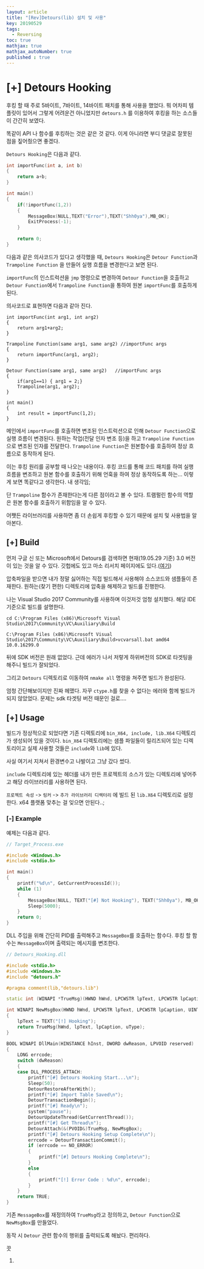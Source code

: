 ```yaml
---
layout: article
title: "[Rev]Detours(lib) 설치 및 사용"
key: 20190529
tags:
  - Reversing
toc: true
mathjax: true
mathjax_autoNumber: true
published : true
---
```


# [+] Detours Hooking

<!--more-->

후킹 할 때 주로 5바이트, 7바이트, 14바이트 패치를 통해 사용을 했었다. 뭐 어차피 템플릿이 있어서 그렇게 어려운건 아니었지만 `detours.h` 를 이용하여 후킹을 하는 소스들이 간간히 보였다.

똑같이 API 나 함수를 후킹하는 것은 같은 것 같다. 이게 아니라면 부디 댓글로 잘못된 점을 짚어줬으면 좋겠다.

`Detours Hooking`은 다음과 같다.

```c++
int importFunc(int a, int b)
{
    return a+b;
}

int main()
{
    if(!importFunc(1,2))
    {
        MessageBox(NULL,TEXT("Error"),TEXT("Shh0ya"),MB_OK);
        ExitProcess(-1);
    }
    
    return 0;
}
```

다음과 같은 의사코드가 있다고 생각했을 때, `Detours Hooking`은 `Detour Function`과 `Trampoline Function` 을 만들어 실행 흐름을 변경한다고 보면 된다.

`importFunc`의 인스트럭션을 `jmp` 명령으로 변경하여 `Detour Function`을 호출하고 `Detour Function`에서 `Trampoline Function`을 통하여 원본 `importFunc`를 호출하게 된다.

의사코드로 표현하면 다음과 같아 진다.

```pseudocode
int importFunc(int arg1, int arg2)
{
    return arg1+arg2;
}

Trampoline Function(same arg1, same arg2) //importFunc args
{
    return importFunc(arg1, arg2);
}

Detour Function(same arg1, same arg2)	//importFunc args
{
    if(arg1==1)	{ arg1 = 2;}
    Trampoline(arg1, arg2);
}

int main()
{
    int result = importFunc(1,2);
}
```

메인에서 `importFunc`를 호출하면 변조된 인스트럭션으로 인해 `Detour Function`으로 실행 흐름이 변경된다. 원하는 작업(전달 인자 변조 등)을 하고 `Trampoline Function`으로 변조된 인자를 전달한다. `Trampoline Function`은 원본함수를 호출하여 정상 흐름으로 동작하게 된다.

이는 후킹 원리를 공부할 때 나오는 내용이다. 후킹 코드를 통해 코드 패치를 하여 실행흐름을 변조하고 원본 함수를 호출하기 위해 언훅을 하여 정상 동작하도록 하는... 이렇게 보면 똑같다고 생각한다. 내 생각임;

단 `Trampoline` 함수가 존재한다는게 다른 점이라고 볼 수 있다. 트램펄린 함수의 역할은 원본 함수를 호출하기 위함임을 알 수 있다.

어쨋든 라이브러리를 사용하면 좀 더 손쉽게 후킹할 수 있기 때문에 설치 및 사용법을 알아본다.

## [+] Build

먼저 구글 신 또는 Microsoft에서 Detours를 검색하면 현재(19.05.29 기준) 3.0 버전이 있는 것을 알 수 있다. 깃헙에도 있고 마소 리서치 페이지에도 있다.(<a href="https://www.microsoft.com/en-us/research/project/detours/?from=https%3A%2F%2Fresearch.microsoft.com%2Fen-us%2Fprojects%2Fdetours">여기</a>)

압축파일을 받으면 내가 정말 싫어하는 직접 빌드해서 사용해야 소스코드와 샘플들이 존재한다. 원하는(찾기 편한) 디렉토리에 압축을 해제하고 빌드를 진행한다.

나는 Visual Studio 2017 Community를 사용하며 이것저것 엄청 설치했다. 해당 IDE 기준으로 빌드를 설명한다.

```
cd C:\Program Files (x86)\Microsoft Visual Studio\2017\Community\VC\Auxiliary\Build

C:\Program Files (x86)\Microsoft Visual Studio\2017\Community\VC\Auxiliary\Build>vcvarsall.bat amd64 10.0.16299.0
```

뒤에 SDK 버전은 원래 없었다. 근데 에러가 나서 저렇게 하위버전의 SDK로 타겟팅을 해주니 빌드가 잘되었다.

그리고 `Detours` 디렉토리로 이동하여 `nmake all` 명령을 쳐주면 빌드가 완성된다.

엄청 간단해보이지만 진짜 헤맸다. 자꾸 `ctype.h`를 찾을 수 없다는 에러와 함께 빌드가 되지 않았었다. 문제는 sdk 타겟팅 버전 때문인 걸로....

## [+] Usage

빌드가 정상적으로 되었다면 기존 디렉토리에 `bin_X64, include, lib.X64` 디렉토리가 생성되어 있을 것이다. `bin_X64` 디렉토리에는 샘플 파일들이 릴리즈되어 있는 디렉토리이고 실제 사용할 것들은 `include`와 `lib`에 있다.

사실 여기서 지쳐서 환경변수고 나발이고 그냥 갔다 썼다.

`include` 디렉토리에 있는 헤더를 내가 만든 프로젝트의 소스가 있는 디렉토리에 넣어주고 해당 라이브러리를 사용하면 된다.

`프로젝트 속성` -> `링커` -> `추가 라이브러리 디렉터리` 에 빌드 된 `lib.X64` 디렉토리로 설정한다. x64 플랫폼 맞추는 걸 잊으면 안된다..;

### [-] Example

예제는 다음과 같다.

```c++
// Target_Process.exe

#include <Windows.h>
#include <stdio.h>

int main()
{
	printf("%d\n", GetCurrentProcessId());
	while (1)
	{
		MessageBox(NULL, TEXT("[#] Not Hooking"), TEXT("Shh0ya"), MB_OK);
		Sleep(5000);
	}
	return 0;
}

```

DLL 주입을 위해 간단히 PID를 출력해주고 `MessageBox`를 호출하는 함수다. 후킹 할 함수는 `MessageBox`이며 출력되는 메시지를 변조한다.

```c++
// Detours_Hooking.dll

#include <stdio.h>
#include <Windows.h>
#include "detours.h"

#pragma comment(lib,"detours.lib")

static int (WINAPI *TrueMsg)(HWND hWnd, LPCWSTR lpText, LPCWSTR lpCaption, UINT uType) = MessageBox;

int WINAPI NewMsgBox(HWND hWnd, LPCWSTR lpText, LPCWSTR lpCaption, UINT uType)
{
	lpText = TEXT("[!] Hooking");
	return TrueMsg(hWnd, lpText, lpCaption, uType);
}

BOOL WINAPI DllMain(HINSTANCE hInst, DWORD dwReason, LPVOID reserved)
{
	LONG errcode;
	switch (dwReason)
	{
	case DLL_PROCESS_ATTACH:
		printf("[#] Detours Hooking Start...\n");
		Sleep(50);
		DetourRestoreAfterWith();
		printf("[#] Import Table Saved\n");
		DetourTransactionBegin();
		printf("[#] Ready\n");
		system("pause");
		DetourUpdateThread(GetCurrentThread());
		printf("[#] Get Thread\n");
		DetourAttach(&(PVOID&)TrueMsg, NewMsgBox);
		printf("[#] Detours Hooking Setup Complete\n");
		errcode = DetourTransactionCommit();
		if (errcode == NO_ERROR)
		{
			printf("[#] Detours Hooking Complete\n");
		}
		else
		{
			printf("[!] Error Code : %d\n", errcode);
		}
	}
	return TRUE;
}
```

기존 `MessageBox`를 재정의하여 `TrueMsg`라고 정의하고, `Detour Function`으로 `NewMsgBox`를 만들었다.

동작 시 `Detour` 관련 함수의 행위를 출력되도록 해놨다. 편리하다.

끗

1. 